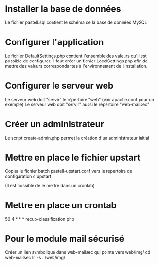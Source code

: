 
# Installer la base de données

Le fichier pastell.sql contient le schéma de la base de données MySQL 

# Configurer l'application 

Le fichier DefaultSettings.php contient l'ensemble des valeurs qu'il est possible de configurer.
Il faut créer un fichier LocalSettings.php afin de mettre des valeurs correspondantes
à l'environnement de l'installation.

# Configurer le serveur web

Le serveur web doit "servir" le répertoire "web" (voir apache.conf pour un exemple)
Le serveur web doit "servir" aussi le répertoire "web-mailsec" 


# Créer un administrateur

Le script create-admin.php permet la création d'un administrateur initial
 
# Mettre en place le fichier upstart
Copier le fichier batch pastell-upstart.conf vers le repertoire de configuration d'upstart

(Il est possible de le mettre dans un crontab)

# Mettre en place un crontab 
50 4 * * * recup-classification.php

# Pour le module mail sécurisé
Créer un lien symbolique dans web-mailsec qui pointe vers web/img/
cd web-mailsec
ln -s ../web/img/

